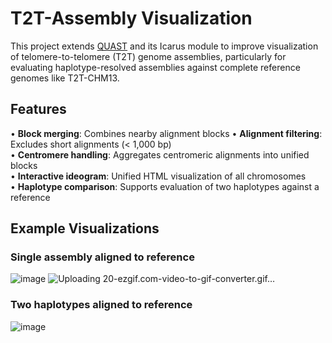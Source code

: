 # T2T-Assembly Visualization

This project extends [QUAST](https://github.com/ablab/quast) and its Icarus module to improve visualization of telomere-to-telomere (T2T) genome assemblies, particularly for evaluating haplotype-resolved assemblies against complete reference genomes like T2T-CHM13.

## Features

• **Block merging**: Combines nearby alignment blocks
• **Alignment filtering**: Excludes short alignments (< 1,000 bp)  
• **Centromere handling**: Aggregates centromeric alignments into unified blocks  
• **Interactive ideogram**: Unified HTML visualization of all chromosomes  
• **Haplotype comparison**: Supports evaluation of two haplotypes against a reference  


## Example Visualizations
### Single assembly aligned to reference
![image](https://github.com/user-attachments/assets/672487a3-9a0f-4e56-a004-74fd36bf456c)
![Uploading 20-ezgif.com-video-to-gif-converter.gif…]()



### Two haplotypes aligned to reference
![image](https://github.com/user-attachments/assets/6af022d2-feb5-4609-ba72-a34331d46878)
